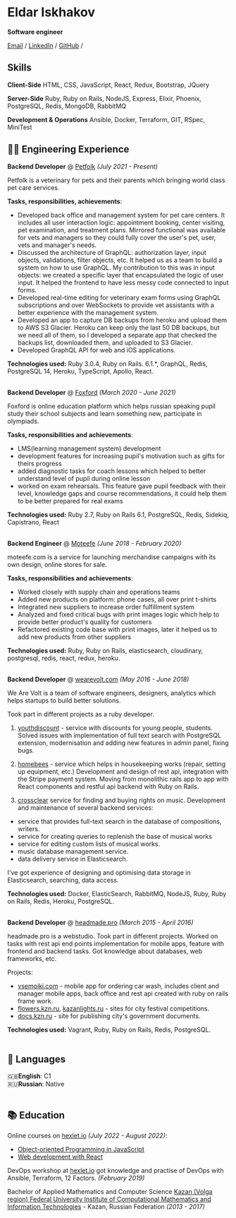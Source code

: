 # Eldar Iskhakov

**Software engineer**

[Email](mailto:iskhakov.e11@gmail.com) / [LinkedIn](https://www.linkedin.com/in/eldar-iskhakov-543374111/) / [GitHub](https://github.com/eldarik/) /

## Skills
**Client-Side**
HTML, CSS, JavaScript, React, Redux, Bootstrap, JQuery

**Server-Side**
Ruby, Ruby on Rails, NodeJS, Express, Elixir, Phoenix, PostgreSQL, Redis, MongoDB, RabbitMQ

**Development & Operations**
Ansible, Docker, Terraform, GIT, RSpec, MiniTest

## 👨‍💻 Engineering Experience

**Backend Developer** @ [Petfolk](https://petfolk.com) _(July 2021 - Present)_

Petfolk is a veterinary  for pets and their parents which bringing world class pet care services.

**Tasks, responsibilities, achievements**:
- Developed back office and management system for pet care centers. It includes all user interaction logic: appointment booking, center visiting, pet examination, and treatment plans. Mirrored functional was available for vets and managers so they could fully cover the user's pet, user, vets and manager's needs.
- Discussed the architecture of GraphQL: authorization layer, input objects, validations, filter objects, etc. It helped us as a team to build a system on how to use GraphQL. My contribution to this was in input objects: we created a specific layer that encapsulated the logic of user input. It helped the frontend to have less messy code connected to input forms.
- Developed real-time editing for veterinary exam forms using GraphQL subscriptions and over WebSockets to provide vet assistants with a better experience with the management system.
- Developed an app to capture DB backups from heroku and upload them to AWS S3 Glacier. Heroku can keep only the last 50 DB backups, but we need all of them, so I developed a separate app that checked the backups list, downloaded them, and uploaded to S3 Glacier.
- Developed GraphQL API for web and iOS applications.

**Technologies used:** Ruby 3.0.4, Ruby on Rails. 6.1.*, GraphQL, Redis, PostgreSQL 14, Heroku, TypeScript, Apollo, React.
<br><br>

**Backend Developer** @ [Foxford](https://foxford.ru) _(March 2020 - June 2021)_

Foxford is online education platform which helps russian speaking pupil study their school subjects and learn something new, participate in olympiads.

**Tasks, responsibilities and achievements**:
 - LMS(learning management system) development
 - development features for increasing pupil's motivation such as gifts for theirs progress
 - added diagnostic tasks for coach lessons which helped to better understand level of pupil during online lesson
 - worked on exam rehearsals. This feature gave pupil feedback with their level, knowledge gaps and course recommendations, it could help them to be better prepared for real exams

**Technologies used:** Ruby 2.7, Ruby on Rails 6.1, PostgreSQL, Redis, Sidekiq, Capistrano, React
<br><br>

**Backend Engineer** @ [Moteefe](https://moteefe.com) _(June 2018 - February 2020)_

moteefe.com is a service for launching merchandise campaigns with its own design, online stores for sale.

**Tasks, responsibilities and achievements**:
- Worked closely with supply chain and operations teams
- Added new products on platform: phone cases, all over print t-shirts
- Integrated new suppliers to increase order fulfillment system
- Analyzed and fixed critical bugs with print images logic which help to provide better product's quality for customers
- Refactored existing code base with print images, later it helped us to add new products from other suppliers

**Technologies used:** Ruby, Ruby on Rails, elasticsearch, cloudinary, postgresql, redis, react, redux, heroku.
<br><br>

**Backend Developer** @ [wearevolt.com](https://wearevolt.com) _(May 2016 - June 2018)_

We Are Volt is a team of software engineers, designers, analytics which helps startups to build better solutions.

Took part in different projects as a ruby developer.

1. [youthdiscount](https://www.youthdiscount.com) - service with discounts for young people, students.
Solved issues with implementation of full text search with PostgreSQL extension, modernisation and adding new features in admin panel, fixing bugs.

2. [homebees](http://homebees.com/) - service which helps in housekeeping works (repair, setting up equipment, etc.)
Development and design of rest api, integration with the Stripe payment system. Moving from monolithic rails app to app with React components and restful api backend with Ruby on Rails.

3. [crossclear](http://www.crossclear.com/) service for finding and buying rights on music. Development and maintenance of several backend services:
  - service that provides full-text search in the database of compositions, writers.
  - service for creating queries to replenish the base of musical works
  - service for editing custom lists of musical works.
  - music database management service.
  - data delivery service in Elasticsearch.

I've got experience of designing and optimising data storage in Elasticsearch, searching, data access.

**Technologies used:** Docker, ElasticSearch, RabbitMQ, NodeJS, Ruby, Ruby on Rails, Redis, Heroku, PostgreSQL.
<br><br>

**Backend Developer** @ [headmade.pro](https://headmade.pro) _(March 2015 - April 2016)_

headmade.pro is a webstudio. Took part in different projects. Worked on tasks with rest api end points implementation for mobile apps, feature with frontend and backend tasks. Got knowledge about databases, web frameworks, etc.

Projects:
- [vsemoiki.com](https://vsemoiki.com) - mobile app for ordering car wash, includes client and manager mobile apps, back office and rest api created with ruby on rails frame work.
- [flowers.kzn.ru](https://flowers.kzn.ru), [kazanlights.ru](https://kazanlights.ru) - sites for city festival competitions.
- [docs.kzn.ru](https://docs.kzn.ru) - site for publishing city's government documents.

**Technologies used:** Vagrant, Ruby, Ruby on Rails, Redis, PostgreSQL.
<br><br>

## 💬 Languages

🇬🇧**English**: C1 <br>
🇷🇺**Russian**: Native
<br><br>

## 📚 Education
Online courses on [hexlet.io](https://hexlet.io) _(July 2022 - August 2022)_:
  - [Object-oriented Programming in JavaScript](https://ru.hexlet.io/programs/js-oop)
  - [Web development with React](https://ru.hexlet.io/programs/js-react-developer)

DevOps workshop at [hexlet.io](https://hexlet.io)
got knowledge and practise of DevOps with Ansible, Terraform, 12 Factors. _(February 2019)_

Bachelor of Applied Mathematics and Computer Science
[Kazan (Volga region) Federal University Institute of Computational Mathematics and Information Technologies](https://kpfu.ru/eng/academic-units/physics-mathematics-and-it/institute-of-computer-mathematics-and-information) - Kazan, Russian Federation _(2013 - 2017)_
